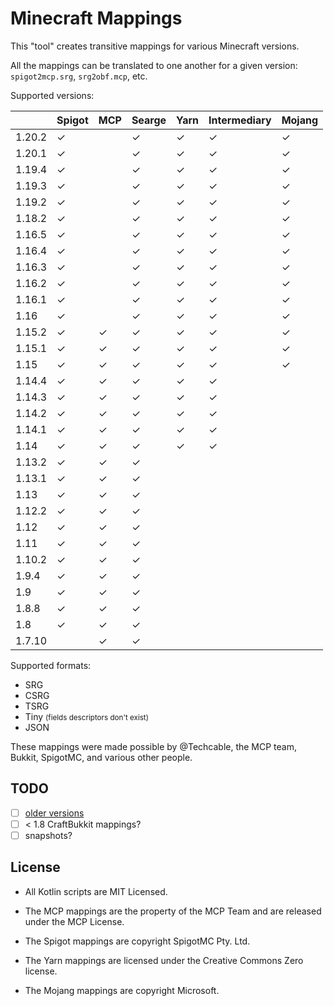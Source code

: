 # Minecraft Mappings

This "tool" creates transitive mappings for various Minecraft versions.

All the mappings can be translated to one another for a given version: `spigot2mcp.srg`, `srg2obf.mcp`, etc.

Supported versions:

|        | Spigot   | MCP      | Searge    | Yarn     | Intermediary  | Mojang   |
|--------|----------|----------|-----------|----------|---------------|----------|
| 1.20.2 | &#x2713; |          | &#x2713;  | &#x2713; | &#x2713;      | &#x2713; |
| 1.20.1 | &#x2713; |          | &#x2713;  | &#x2713; | &#x2713;      | &#x2713; |
| 1.19.4 | &#x2713; |          | &#x2713;  | &#x2713; | &#x2713;      | &#x2713; |
| 1.19.3 | &#x2713; |          | &#x2713;  | &#x2713; | &#x2713;      | &#x2713; |
| 1.19.2 | &#x2713; |          | &#x2713;  | &#x2713; | &#x2713;      | &#x2713; |
| 1.18.2 | &#x2713; |          | &#x2713;  | &#x2713; | &#x2713;      | &#x2713; |
| 1.16.5 | &#x2713; |          | &#x2713;  | &#x2713; | &#x2713;      | &#x2713; |
| 1.16.4 | &#x2713; |          | &#x2713;  | &#x2713; | &#x2713;      | &#x2713; |
| 1.16.3 | &#x2713; |          | &#x2713;  | &#x2713; | &#x2713;      | &#x2713; |
| 1.16.2 | &#x2713; |          | &#x2713;  | &#x2713; | &#x2713;      | &#x2713; |
| 1.16.1 | &#x2713; |          | &#x2713;  | &#x2713; | &#x2713;      | &#x2713; |
| 1.16   | &#x2713; |          | &#x2713;  | &#x2713; | &#x2713;      | &#x2713; |
| 1.15.2 | &#x2713; | &#x2713; | &#x2713;  | &#x2713; | &#x2713;      | &#x2713; |
| 1.15.1 | &#x2713; | &#x2713; | &#x2713;  | &#x2713; | &#x2713;      | &#x2713; |
| 1.15   | &#x2713; | &#x2713; | &#x2713;  | &#x2713; | &#x2713;      | &#x2713; |
| 1.14.4 | &#x2713; | &#x2713; | &#x2713;  | &#x2713; | &#x2713;      |
| 1.14.3 | &#x2713; | &#x2713; | &#x2713;  | &#x2713; | &#x2713;      |
| 1.14.2 | &#x2713; | &#x2713; | &#x2713;  | &#x2713; | &#x2713;      |
| 1.14.1 | &#x2713; | &#x2713; | &#x2713;  | &#x2713; | &#x2713;      |
| 1.14   | &#x2713; | &#x2713; | &#x2713;  | &#x2713; | &#x2713;      |
| 1.13.2 | &#x2713; | &#x2713; | &#x2713;  |          |               |
| 1.13.1 | &#x2713; | &#x2713; | &#x2713;  |          |               |
| 1.13   | &#x2713; | &#x2713; | &#x2713;  |          |               |
| 1.12.2 | &#x2713; | &#x2713; | &#x2713;  |          |               |
| 1.12   | &#x2713; | &#x2713; | &#x2713;  |          |               |
| 1.11   | &#x2713; | &#x2713; | &#x2713;  |          |               |
| 1.10.2 | &#x2713; | &#x2713; | &#x2713;  |          |               |
| 1.9.4  | &#x2713; | &#x2713; | &#x2713;  |          |               |
| 1.9    | &#x2713; | &#x2713; | &#x2713;  |          |               |
| 1.8.8  | &#x2713; | &#x2713; | &#x2713;  |          |               |
| 1.8    | &#x2713; | &#x2713; | &#x2713;  |          |               |
| 1.7.10 |          | &#x2713; | &#x2713;  |          |               |

Supported formats:

- SRG
- CSRG
- TSRG
- Tiny <small>(fields descriptors don't exist)</small>
- JSON

These mappings were made possible by @Techcable, the MCP team, Bukkit, SpigotMC, and various other people.

## TODO

- [ ] [older versions](https://github.com/agaricusb/MinecraftRemapping)
- [ ] < 1.8 CraftBukkit mappings?
- [ ] snapshots?

## License

* All Kotlin scripts are MIT Licensed.

* The MCP mappings are the property of the MCP Team and are released under the MCP License.

* The Spigot mappings are copyright SpigotMC Pty. Ltd.

* The Yarn mappings are licensed under the Creative Commons Zero license.

* The Mojang mappings are copyright Microsoft.
